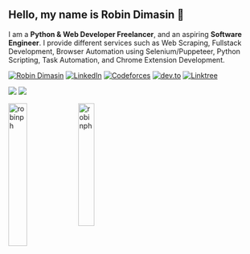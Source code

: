 ## Hello, my name is Robin Dimasin 👋
I am a **Python & Web Developer Freelancer**, and an aspiring **Software Engineer**. I provide different services such as Web Scraping, Fullstack Development, Browser Automation using Selenium/Puppeteer, Python Scripting, Task Automation, and Chrome Extension Development.

[![Robin Dimasin](https://img.shields.io/badge/robindimasin.com-202020?style=for-the-badge&logo=About.me&logoColor=white)](http://robindimasin.com/)
[![LinkedIn](https://img.shields.io/badge/LinkedIn-202020?style=for-the-badge&logo=linkedin&logoColor=white)](http://robindimasin.com/)
[![Codeforces](https://img.shields.io/badge/Codeforces-202020?style=for-the-badge&logo=Codeforces&logoColor=white)](https://codeforces.com/profile/RobinPH)
[![dev.to](https://img.shields.io/badge/dev.to-202020?style=for-the-badge&logo=devdotto&logoColor=white)](https://dev.to/robinph)
[![Linktree](https://img.shields.io/badge/linktree-202020?style=for-the-badge&logo=linktree&logoColor=white)](https://linktr.ee/robindimasin)

![](https://skillicons.dev/icons?i=javascript,typescript,python,php,java,cpp,mysql,html,css,tailwindcss&theme=dark)
![](https://skillicons.dev/icons?i=react,nextjs,svelte,laravel,flask,dotnet,nodejs&theme=dark)

<img 
  width="27%" 
  align="left" 
  src="https://github-readme-stats.vercel.app/api?username=robinph&show_icons=true&hide_rank=true&hide_title=true" 
  alt="robinph"
/> 

<img 
  width="25%" 
  align="left" 
  src="https://github-readme-stats.vercel.app/api/top-langs?username=robinph&show_icons=true&locale=en&layout=compact"
  alt="robinph"
/> 
